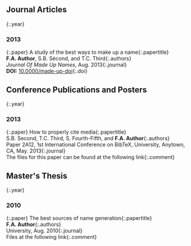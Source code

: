 Journal Articles
---

{:.year}
### 2013

{:.paper}
<span>A study of the best ways to make up a name</span>{:.papertitle}  
<span>**F.A. Author**, S.B. Sécond, and T.C. Third</span>{:.authors}  
<span>_Journal Of Made Up Names_, Aug. 2013</span>{:.journal}  
<span>**DOI:** [10.0000/made-up-doi](http://dx.doi.org/10.0000/made-up-doi)</span>{:.doi}  

Conference Publications and Posters
---

{:.year}
### 2013

{:.paper}
<span>How to properly cite media</span>{:.papertitle}  
<span>S.B. Second, T.C. Third, S. Fourth-Fifth, and **F.A. Author**</span>{:.authors}  
<span>Paper 2A12, 1st International Conference on BibTeX, University, Anytown, CA, May. 2013</span>{:.journal}  
<span>The files for this paper can be found at the following link</span>{:.comment}  

Master's Thesis
---

{:.year}
### 2010

{:.paper}
<span>The best sources of name generation</span>{:.papertitle}  
<span>**F.A. Author**</span>{:.authors}  
<span>University, Aug. 2010</span>{:.journal}  
<span>Files at the following link</span>{:.comment}  
